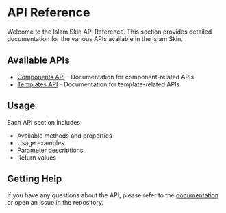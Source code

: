 # API Reference

Welcome to the Islam Skin API Reference. This section provides detailed documentation for the various APIs available in the Islam Skin.

## Available APIs

- [Components API](./components.md) - Documentation for component-related APIs
- [Templates API](./templates.md) - Documentation for template-related APIs

## Usage

Each API section includes:
- Available methods and properties
- Usage examples
- Parameter descriptions
- Return values

## Getting Help

If you have any questions about the API, please refer to the [documentation](/) or open an issue in the repository.
